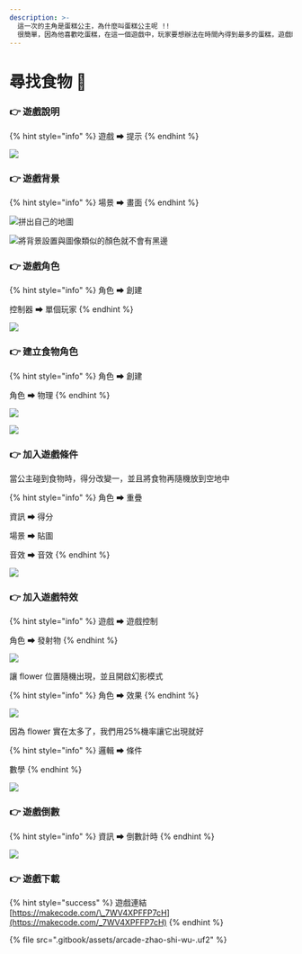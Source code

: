```yaml
---
description: >-
  這一次的主角是蛋糕公主，為什麼叫蛋糕公主呢 !!
  很簡單，因為他喜歡吃蛋糕，在這一個遊戲中，玩家要想辦法在時間內得到最多的蛋糕，遊戲時間為30秒，如果在時間內獲得10分以上，代表成功。
---
```


# 尋找食物 🍰

### 👉 遊戲說明

{% hint style="info" %}
遊戲 ➡ 提示
{% endhint %}

![](.gitbook/assets/image%20%2863%29.png)

### 👉 遊戲背景

{% hint style="info" %}
場景 ➡ 畫面
{% endhint %}

![&#x62FC;&#x51FA;&#x81EA;&#x5DF1;&#x7684;&#x5730;&#x5716;](.gitbook/assets/image%20%2864%29.png)

![&#x5C07;&#x80CC;&#x666F;&#x8A2D;&#x7F6E;&#x8207;&#x5716;&#x50CF;&#x985E;&#x4F3C;&#x7684;&#x984F;&#x8272;&#x5C31;&#x4E0D;&#x6703;&#x6709;&#x9ED1;&#x908A;](.gitbook/assets/image%20%2859%29.png)

### 👉 遊戲角色

{% hint style="info" %}
角色 ➡ 創建

控制器 ➡ 單個玩家
{% endhint %}

![](.gitbook/assets/image%20%2862%29.png)

### 👉 建立食物角色

{% hint style="info" %}
角色 ➡ 創建

角色 ➡ 物理
{% endhint %}

![](.gitbook/assets/image%20%2858%29.png)

![](.gitbook/assets/image%20%2860%29.png)

### 👉 加入遊戲條件

當公主碰到食物時，得分改變一，並且將食物再隨機放到空地中

{% hint style="info" %}
角色 ➡ 重疊

資訊 ➡ 得分

場景 ➡ 貼圖

音效 ➡ 音效
{% endhint %}

![](.gitbook/assets/image%20%2856%29.png)

### 👉 加入遊戲特效

{% hint style="info" %}
遊戲 ➡ 遊戲控制

角色 ➡ 發射物
{% endhint %}

![](.gitbook/assets/image%20%2869%29.png)

讓 flower 位置隨機出現，並且開啟幻影模式

{% hint style="info" %}
角色 ➡ 效果
{% endhint %}

![](.gitbook/assets/image%20%2868%29.png)

因為 flower 實在太多了，我們用25%機率讓它出現就好

{% hint style="info" %}
邏輯 ➡ 條件

數學
{% endhint %}

![](.gitbook/assets/image%20%2855%29.png)

### 👉 遊戲倒數

{% hint style="info" %}
資訊 ➡ 倒數計時
{% endhint %}

![](.gitbook/assets/image%20%2861%29.png)



### 👉 遊戲下載

{% hint style="success" %}
遊戲連結 [https://makecode.com/\_7WV4XPFFP7cH](https://makecode.com/_7WV4XPFFP7cH)
{% endhint %}

{% file src=".gitbook/assets/arcade-zhao-shi-wu-.uf2" %}


